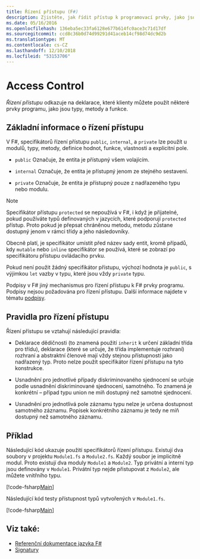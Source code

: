 ```yaml
---
title: Řízení přístupu (F#)
description: Zjistěte, jak řídit přístup k programovací prvky, jako jsou typy, metody a funkce, F# programovací jazyk.
ms.date: 05/16/2016
ms.openlocfilehash: 136eba5ec33fa6128e677b614fc0ace3c71d17df
ms.sourcegitcommit: ccd8c36b0d74d99291d41aceb14cf98d74dc9d2b
ms.translationtype: MT
ms.contentlocale: cs-CZ
ms.lasthandoff: 12/10/2018
ms.locfileid: "53153706"
---
```

# <a name="access-control"></a>Access Control

*Řízení přístupu* odkazuje na deklarace, které klienty můžete použít některé prvky programu, jako jsou typy, metody a funkce.

## <a name="basics-of-access-control"></a>Základní informace o řízení přístupu

V F#, specifikátorů řízení přístupu `public`, `internal`, a `private` lze použít u modulů, typy, metody, definice hodnot, funkce, vlastnosti a explicitní pole.

- `public` Označuje, že entita je přístupný všem volajícím.

- `internal` Označuje, že entita je přístupný jenom ze stejného sestavení.

- `private` Označuje, že entita je přístupný pouze z nadřazeného typu nebo modulu.

> [!NOTE]
> Specifikátor přístupu `protected` se nepoužívá v F#, i když je přijatelné, pokud používáte typů definovaných v jazycích, které podporují `protected` přístup. Proto pokud je přepsat chráněnou metodu, metodu zůstane dostupný jenom v rámci třídy a jeho následovníky.

Obecně platí, je specifikátor umístit před název sady entit, kromě případů, kdy `mutable` nebo `inline` specifikátor se používá, které se zobrazí po specifikátoru přístupu ovládacího prvku.

Pokud není použit žádný specifikátor přístupu, výchozí hodnota je `public`, s výjimkou `let` vazby v typu, které jsou vždy `private` typu.

Podpisy v F# jiný mechanismus pro řízení přístupu k F# prvky programu. Podpisy nejsou požadována pro řízení přístupu. Další informace najdete v tématu [podpisy](signatures.md).

## <a name="rules-for-access-control"></a>Pravidla pro řízení přístupu

Řízení přístupu se vztahují následující pravidla:

- Deklarace dědičnosti (to znamená použití `inherit` k určení základní třída pro třídu), deklarace (které se určuje, že třída implementuje rozhraní) rozhraní a abstraktní členové mají vždy stejnou přístupností jako nadřazený typ. Proto nelze použít specifikátor řízení přístupu na tyto konstrukce.

- Usnadnění pro jednotlivé případy diskriminovaného sjednocení se určuje podle usnadnění diskriminované sjednocení, samotného. To znamená je konkrétní – případ typu union ne míň dostupný než samotné sjednocení.

- Usnadnění pro jednotlivá pole záznamu typu nelze je určena dostupnost samotného záznamu. Popisek konkrétního záznamu je tedy ne míň dostupný než samotného záznamu.

## <a name="example"></a>Příklad

Následující kód ukazuje použití specifikátorů řízení přístupu. Existují dva soubory v projektu `Module1.fs` a `Module2.fs`. Každý soubor je implicitně modul. Proto existují dva moduly `Module1` a `Module2`. Typ privátní a interní typ jsou definovány v `Module1`. Privátní typ nejde přistupovat z `Module2`, ale můžete vnitřního typu.

[!code-fsharp[Main](../../../samples/snippets/fsharp/access-control/snippet1.fs)]

Následující kód testy přístupnost typů vytvořených v `Module1.fs`.

[!code-fsharp[Main](../../../samples/snippets/fsharp/access-control/snippet2.fs)]

## <a name="see-also"></a>Viz také:

- [Referenční dokumentace jazyka F#](index.md)
- [Signatury](signatures.md)

